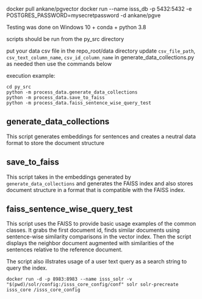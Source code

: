 docker pull ankane/pgvector
docker run --name isss_db -p 5432:5432 -e POSTGRES_PASSWORD=mysecretpassword -d ankane/pgve

Testing was done on Windows 10 + conda + python 3.8


scripts should be run from the py_src directory

put your data csv file in the repo_root/data directory
update `csv_file_path`, `csv_text_column_name`, `csv_id_column_name` in generate_data_collections.py as needed
then use the commands below

execution example:
```
cd py_src
python -m process_data.generate_data_collections
python -m process_data.save_to_faiss
python -m process_data.faiss_sentence_wise_query_test
```

## generate_data_collections

This script generates embeddings for sentences and creates a neutral data format to store the document structure

## save_to_faiss

This script takes in the embeddings generated by `generate_data_collections` and generates the FAISS index and also stores document structure in a format that is compatible with the FAISS index.

## faiss_sentence_wise_query_test

This script uses the FAISS to provide basic usage examples of the common classes. It grabs the first document id, finds similar documents using sentence-wise similarity comparisons in the vector index. Then the script displays the neighbor document augmented with similarities of the sentences relative to the reference document.

The script also illstrates usage of a user text query as a search string to query the index.



```
docker run -d -p 8983:8983 --name isss_solr -v "$(pwd)/solr/config:/isss_core_config/conf" solr solr-precreate isss_core /isss_core_config
```